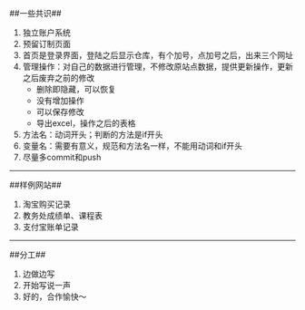 ##一些共识##
1. 独立账户系统
2. 预留订制页面
3. 首页是登录界面，登陆之后显示仓库，有个加号，点加号之后，出来三个网址
4. 管理操作：对自己的数据进行管理，不修改原站点数据，提供更新操作，更新之后废弃之前的修改
	- 删除即隐藏，可以恢复
	- 没有增加操作
	- 可以保存修改
	- 导出excel，操作之后的表格
5. 方法名：动词开头；判断的方法是if开头
6. 变量名：需要有意义，规范和方法名一样，不能用动词和if开头
7. 尽量多commit和push

---
##样例网站##
1. 淘宝购买记录
2. 教务处成绩单、课程表
3. 支付宝账单记录

---
##分工##
1. 边做边写
2. 开始写说一声
3. 好的，合作愉快～